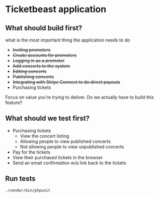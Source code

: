 # Ticketbeast application

## What should build first?

what is the most important thing the application needs to do

- ~~Inviting promoters~~
- ~~Create accounts for promoters~~
- ~~Logging in as a promoter~~
- ~~Add concerts to the system~~
- ~~Editing concerts~~
- ~~Publishing concerts~~
- ~~Integrating with Stripe Connect to do direct payouts~~
- Purchasing tickets

Focus on value you’re trying to deliver. Do we actually have to build this feature?

## What should we test first?

- Purchasing tickets
	- View the concert listing
	- Allowing people to view published concerts
	- Not allowing people to view unpublished concerts
- Pay for the tickets
- View their purchased tickets in the browser
- Send an email confirmation w/a link back to the tickets

## Run tests

``` 
./vendor/bin/phpunit
```